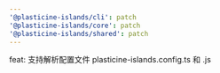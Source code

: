 ```yaml
---
'@plasticine-islands/cli': patch
'@plasticine-islands/core': patch
'@plasticine-islands/shared': patch
---
```


feat: 支持解析配置文件 plasticine-islands.config.ts 和 .js
